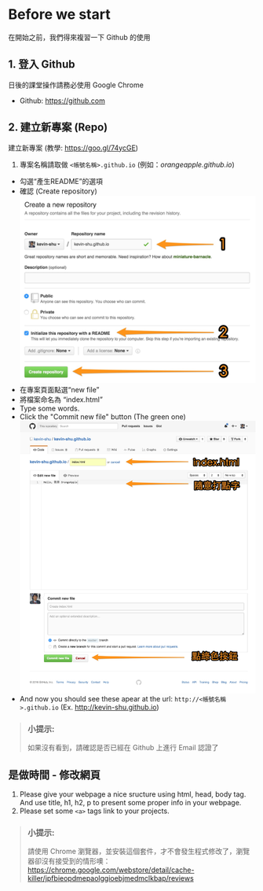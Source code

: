 # Before we start

在開始之前，我們得來複習一下 Github 的使用

## 1. 登入 Github

日後的課堂操作請務必使用 Google Chrome

* Github: https://github.com


## 2. 建立新專案 (Repo)

建立新專案
(教學: https://goo.gl/74ycGE)

1. 專案名稱請取做 `<帳號名稱>.github.io`
(例如：_orangeapple.github.io_)
* 勾選“產生README”的選項
* 確認 (Create repository)
![](img/new_repo.jpg)
* 在專案頁面點選“new file”
* 將檔案命名為 “index.html”
* Type some words.
* Click the "Commit new file" button (The green one)
![](img/index.jpg)
* And now you should see these apear at the url: `http://<帳號名稱>.github.io`
(Ex. http://kevin-shu.github.io)

> ### 小提示:
> 如果沒有看到，請確認是否已經在 Github 上進行 Email 認證了


## 是做時間 - 修改網頁

1. Please give your webpage a nice sructure using html, head, body tag. And use title, h1, h2, p to present some proper info in your webpage.
2. Please set some `<a>` tags link to your projects.

> ### 小提示:
> 請使用 Chrome 瀏覽器，並安裝這個套件，才不會發生程式修改了，瀏覽器卻沒有接受到的情形噢：
https://chrome.google.com/webstore/detail/cache-killer/jpfbieopdmepaolggioebjmedmclkbap/reviews
